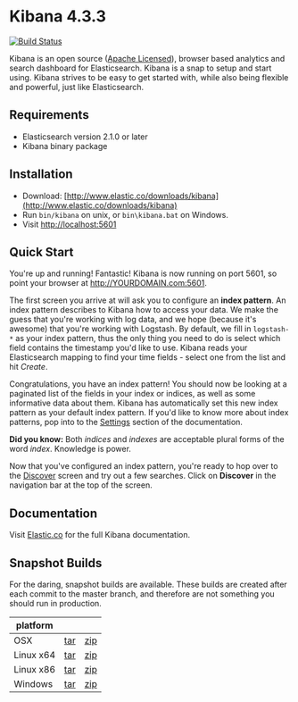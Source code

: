 # Kibana 4.3.3

[![Build Status](https://travis-ci.org/elastic/kibana.svg?branch=master)](https://travis-ci.org/elastic/kibana?branch=master)

Kibana is an open source ([Apache Licensed](https://github.com/elastic/kibana/blob/master/LICENSE.md)), browser based analytics and search dashboard for Elasticsearch. Kibana is a snap to setup and start using. Kibana strives to be easy to get started with, while also being flexible and powerful, just like Elasticsearch.

## Requirements

- Elasticsearch version 2.1.0 or later
- Kibana binary package

## Installation

* Download: [http://www.elastic.co/downloads/kibana](http://www.elastic.co/downloads/kibana)
* Run `bin/kibana` on unix, or `bin\kibana.bat` on Windows.
* Visit [http://localhost:5601](http://localhost:5601)

## Quick Start

You're up and running! Fantastic! Kibana is now running on port 5601, so point your browser at http://YOURDOMAIN.com:5601.

The first screen you arrive at will ask you to configure an **index pattern**. An index pattern describes to Kibana how to access your data. We make the guess that you're working with log data, and we hope (because it's awesome) that you're working with Logstash. By default, we fill in `logstash-*` as your index pattern, thus the only thing you need to do is select which field contains the timestamp you'd like to use. Kibana reads your Elasticsearch mapping to find your time fields - select one from the list and hit *Create*.

Congratulations, you have an index pattern! You should now be looking at a paginated list of the fields in your index or indices, as well as some informative data about them. Kibana has automatically set this new index pattern as your default index pattern. If you'd like to know more about index patterns, pop into to the [Settings](#settings) section of the documentation.

**Did you know:** Both *indices* and *indexes* are acceptable plural forms of the word *index*. Knowledge is power.

Now that you've configured an index pattern, you're ready to hop over to the [Discover](#discover) screen and try out a few searches. Click on **Discover** in the navigation bar at the top of the screen.

## Documentation

Visit [Elastic.co](http://www.elastic.co/guide/en/kibana/current/index.html) for the full Kibana documentation.

## Snapshot Builds

For the daring, snapshot builds are available. These builds are created after each commit to the master branch, and therefore are not something you should run in production.

| platform |  |  |
| --- | --- | --- |
| OSX | [tar](http://download.elastic.co/kibana/kibana-snapshot/kibana-4.3.3-darwin-x64.tar.gz) | [zip](http://download.elastic.co/kibana/kibana-snapshot/kibana-4.3.3-darwin-x64.zip) |
| Linux x64 | [tar](http://download.elastic.co/kibana/kibana-snapshot/kibana-4.3.3-linux-x64.tar.gz) | [zip](http://download.elastic.co/kibana/kibana-snapshot/kibana-4.3.3-linux-x64.zip) |
| Linux x86 | [tar](http://download.elastic.co/kibana/kibana-snapshot/kibana-4.3.3-linux-x86.tar.gz) | [zip](http://download.elastic.co/kibana/kibana-snapshot/kibana-4.3.3-linux-x86.zip) |
| Windows | [tar](http://download.elastic.co/kibana/kibana-snapshot/kibana-4.3.3-windows.tar.gz) | [zip](http://download.elastic.co/kibana/kibana-snapshot/kibana-4.3.3-windows.zip) |
